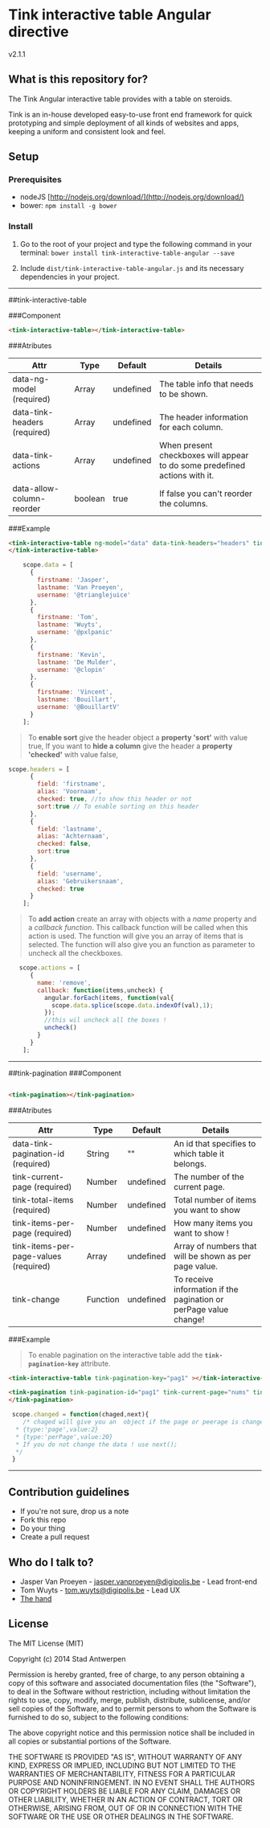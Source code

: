 # Tink interactive table Angular directive

v2.1.1

## What is this repository for?

The Tink Angular interactive table provides with a table on steroids.

Tink is an in-house developed easy-to-use front end framework for quick prototyping and simple deployment of all kinds of websites and apps, keeping a uniform and consistent look and feel.

## Setup

### Prerequisites

* nodeJS [http://nodejs.org/download/](http://nodejs.org/download/)
* bower: `npm install -g bower`

### Install

1. Go to the root of your project and type the following command in your terminal:
   `bower install tink-interactive-table-angular --save`

2. Include `dist/tink-interactive-table-angular.js` and its necessary dependencies in your project.


----------


##tink-interactive-table

###Component
```html
<tink-interactive-table></tink-interactive-table>
```

###Atributes

<table class="table-dev">
  <thead>
    <tr>
      <th>Attr</th>
      <th>Type</th>
      <th>Default</th>
      <th>Details</th>
    </tr>
  </thead>
  <tbody>
    <tr>
      <td>data-ng-model (required)</td>
      <td>Array</td>
      <td>undefined</td>
      <td>The table info that needs to be shown.</td>
    </tr>
    <tr>
      <td>data-tink-headers (required)</td>
      <td>Array</td>
      <td>undefined</td>
      <td>The header information for each column.</td>
    </tr>
    <tr>
      <td>data-tink-actions</td>
      <td>Array</td>
      <td>undefined</td>
      <td>When present checkboxes will appear to do some predefined actions with it.</td>
    </tr>
    <tr>
      <td>data-allow-column-reorder</td>
      <td>boolean</td>
      <td>true</td>
      <td>If false you can't reorder the columns.</td>
    </tr>
  </tbody>
</table>


###Example
```html
<tink-interactive-table ng-model="data" data-tink-headers="headers" tink-actions="actions">
</tink-interactive-table>
```

```javascript
    scope.data = [
      {
        firstname: 'Jasper',
        lastname: 'Van Proeyen',
        username: '@trianglejuice'
      },
      {
        firstname: 'Tom',
        lastname: 'Wuyts',
        username: '@pxlpanic'
      },
      {
        firstname: 'Kevin',
        lastname: 'De Mulder',
        username: '@clopin'
      },
      {
        firstname: 'Vincent',
        lastname: 'Bouillart',
        username: '@BouillartV'
      }
    ];
```
> To **enable sort** give the header object a **property 'sort'** with value true,
> If you want to **hide a column** give the header a **property 'checked'** with value false,
```javascript
scope.headers = [
      {
        field: 'firstname',
        alias: 'Voornaam',
        checked: true, //to show this header or not
        sort:true // To enable sorting on this header
      },
      {
        field: 'lastname',
        alias: 'Achternaam',
        checked: false,
        sort:true
      },
      {
        field: 'username',
        alias: 'Gebruikersnaam',
        checked: true
      }
    ];
```
> To **add action** create an array with objects with a *name* property and a *callback function*. This callback function will be called when this action is used. The function will give you an array of items that is selected. The function will also give you an function as parameter to uncheck all the checkboxes.
```javascript
   scope.actions = [
      {
        name: 'remove',
        callback: function(items,uncheck) {
          angular.forEach(items, function(val{ 
            scope.data.splice(scope.data.indexOf(val),1);
          });
          //this wil uncheck all the boxes !
          uncheck()
        }
      }
    ];
```


----------


##tink-pagination
###Component
```html

<tink-pagination></tink-pagination>
```

###Atributes

<table class="table-dev">
  <thead>
    <tr>
      <th>Attr</th>
      <th>Type</th>
      <th>Default</th>
      <th>Details</th>
    </tr>
  </thead>
  <tbody>
    <tr>
      <td>data-tink-pagination-id (required)</td>
      <td>String</td>
      <td>""</td>
      <td>An id that specifies to which table it belongs.</td>
    </tr>
    <tr>
      <td>tink-current-page (required)</td>
      <td>Number</td>
      <td>undefined</td>
      <td>The number of the current page.</td>
    </tr>
    <tr>
      <td>tink-total-items (required)</td>
      <td>Number</td>
      <td>undefined</td>
      <td>Total number of items you want to show</td>
    </tr>
    <tr>
      <td>tink-items-per-page (required)</td>
      <td>Number</td>
      <td>undefined</td>
      <td>How many items you want to show !</td>
    </tr>
    <tr>
      <td>tink-items-per-page-values (required)</td>
      <td>Array</td>
      <td>undefined</td>
      <td>Array of numbers that will be shown as per page value.</td>
    </tr>
    <tr>
      <td>tink-change</td>
      <td>Function</td>
      <td>undefined</td>
      <td>To receive information if the pagination or perPage value change!</td>
    </tr>
  </tbody>
</table>

###Example
> To enable pagination on the interactive table add the **`tink-pagination-key`** attribute.
```html
<tink-interactive-table tink-pagination-key="pag1" ></tink-interactive-table>

<tink-pagination tink-pagination-id="pag1" tink-current-page="nums" tink-change="changed" tink-total-items="200" tink-items-per-page="10" tink-items-per-page-values="perpageValue">
</tink-pagination>
```

```javascript
 scope.changed = function(chaged,next){
    /* chaged will give you an  object if the page or peerage is changed.
  * {type:'page',value:2}
  * {type:'perPage',value:20}
  * If you do not change the data ! use next();
  */
 }
```


----------
## Contribution guidelines

* If you're not sure, drop us a note
* Fork this repo
* Do your thing
* Create a pull request

## Who do I talk to?

* Jasper Van Proeyen - jasper.vanproeyen@digipolis.be - Lead front-end
* Tom Wuyts - tom.wuyts@digipolis.be - Lead UX
* [The hand](https://www.youtube.com/watch?v=_O-QqC9yM28)

## License

The MIT License (MIT)

Copyright (c) 2014 Stad Antwerpen

Permission is hereby granted, free of charge, to any person obtaining a copy
of this software and associated documentation files (the "Software"), to deal
in the Software without restriction, including without limitation the rights
to use, copy, modify, merge, publish, distribute, sublicense, and/or sell
copies of the Software, and to permit persons to whom the Software is
furnished to do so, subject to the following conditions:

The above copyright notice and this permission notice shall be included in all
copies or substantial portions of the Software.

THE SOFTWARE IS PROVIDED "AS IS", WITHOUT WARRANTY OF ANY KIND, EXPRESS OR
IMPLIED, INCLUDING BUT NOT LIMITED TO THE WARRANTIES OF MERCHANTABILITY,
FITNESS FOR A PARTICULAR PURPOSE AND NONINFRINGEMENT. IN NO EVENT SHALL THE
AUTHORS OR COPYRIGHT HOLDERS BE LIABLE FOR ANY CLAIM, DAMAGES OR OTHER
LIABILITY, WHETHER IN AN ACTION OF CONTRACT, TORT OR OTHERWISE, ARISING FROM,
OUT OF OR IN CONNECTION WITH THE SOFTWARE OR THE USE OR OTHER DEALINGS IN THE
SOFTWARE.

